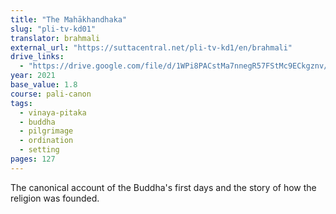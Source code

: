 ```yaml
---
title: "The Mahākhandhaka"
slug: "pli-tv-kd01"
translator: brahmali
external_url: "https://suttacentral.net/pli-tv-kd1/en/brahmali"
drive_links:
  - "https://drive.google.com/file/d/1WPi8PACstMa7nnegR57FStMc9ECkgznv/view?usp=drivesdk"
year: 2021
base_value: 1.8
course: pali-canon
tags:
  - vinaya-pitaka
  - buddha
  - pilgrimage
  - ordination
  - setting
pages: 127
---
```


The canonical account of the Buddha's first days and the story of how the religion was founded.
